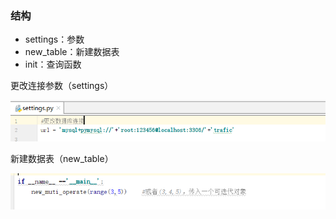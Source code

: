 

### 结构

+ settings：参数
+ new_table：新建数据表
+ init：查询函数



更改连接参数（settings）

![1565332598158](assets/1565332598158.png)



新建数据表（new_table）

![1565333716119](assets/1565333716119.png)